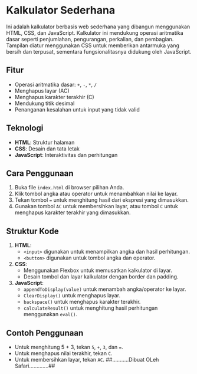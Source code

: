 # Kalkulator Sederhana

Ini adalah kalkulator berbasis web sederhana yang dibangun menggunakan HTML, CSS, dan JavaScript. Kalkulator ini mendukung operasi aritmatika dasar seperti penjumlahan, pengurangan, perkalian, dan pembagian. Tampilan diatur menggunakan CSS untuk memberikan antarmuka yang bersih dan terpusat, sementara fungsionalitasnya didukung oleh JavaScript.

## Fitur
- Operasi aritmatika dasar: `+`, `-`, `*`, `/`
- Menghapus layar (AC)
- Menghapus karakter terakhir (C)
- Mendukung titik desimal
- Penanganan kesalahan untuk input yang tidak valid

## Teknologi
- **HTML**: Struktur halaman
- **CSS**: Desain dan tata letak
- **JavaScript**: Interaktivitas dan perhitungan

## Cara Penggunaan
1. Buka file `index.html` di browser pilihan Anda.
2. Klik tombol angka atau operator untuk menambahkan nilai ke layar.
3. Tekan tombol `=` untuk menghitung hasil dari ekspresi yang dimasukkan.
4. Gunakan tombol `AC` untuk membersihkan layar, atau tombol `C` untuk menghapus karakter terakhir yang dimasukkan.

## Struktur Kode
1. **HTML**:
    - `<input>` digunakan untuk menampilkan angka dan hasil perhitungan.
    - `<button>` digunakan untuk tombol angka dan operator.
2. **CSS**:
    - Menggunakan Flexbox untuk memusatkan kalkulator di layar.
    - Desain tombol dan layar kalkulator dengan border dan padding.
3. **JavaScript**:
    - `appendToDisplay(value)` untuk menambah angka/operator ke layar.
    - `ClearDisplay()` untuk menghapus layar.
    - `backspace()` untuk menghapus karakter terakhir.
    - `calculateResult()` untuk menghitung hasil perhitungan menggunakan `eval()`.

## Contoh Penggunaan
- Untuk menghitung 5 + 3, tekan `5`, `+`, `3`, dan `=`.
- Untuk menghapus nilai terakhir, tekan `C`.
- Untuk membersihkan layar, tekan `AC`.
                                                             ##...........Dibuat OLeh Safari.............##
